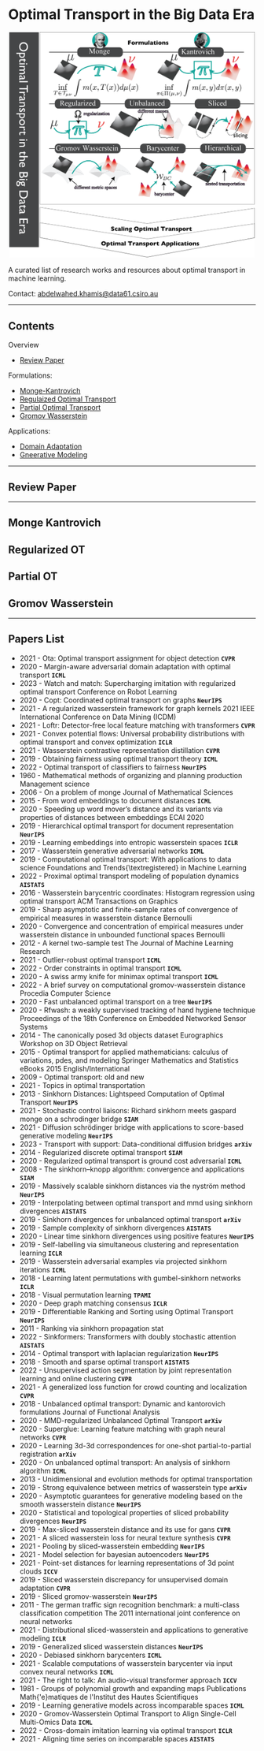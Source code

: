 # Optimal Transport in the Big Data Era


<div align="center">
    <img class="aligncenter" style="width:500px" src="imgs/signature.png"/>
</div>

A curated list of research works and resources about optimal transport in machine learning.

Contact: abdelwahed.khamis@data61.csiro.au

---
## Contents
Overview
- [Review Paper](#Review-Paper)

Formulations:
- [Monge-Kantrovich](#Monge-Kantrovich)
- [Regulaized Optimal Transport](#Regularized-OT)
- [Partial Optimal Transport](#Partial-OT)
- [Gromov Wasserstein](#Gromov-Wasserstein)

Applications:
- [Domain Adaptation](#domain-adaptation)
- [Gneerative Modeling](#generative-modeling)

---

## Review Paper 


---

## Monge Kantrovich
## Regularized OT 
## Partial OT
## Gromov Wasserstein

---

## Papers List

* 2021 - Ota: Optimal transport assignment for object detection __`CVPR`__  
* 2020 - Margin-aware adversarial domain adaptation with optimal transport __`ICML`__  
* 2023 - Watch and match: Supercharging imitation with regularized optimal transport Conference on Robot Learning  
* 2020 - Copt: Coordinated optimal transport on graphs __`NeurIPS`__  
* 2021 - A regularized wasserstein framework for graph kernels 2021 IEEE International Conference on Data Mining (ICDM)  
* 2021 - Loftr: Detector-free local feature matching with transformers __`CVPR`__  
* 2021 - Convex potential flows: Universal probability distributions with optimal transport and convex optimization __`ICLR`__  
* 2021 - Wasserstein contrastive representation distillation __`CVPR`__  
* 2019 - Obtaining fairness using optimal transport theory __`ICML`__  
* 2022 - Optimal transport of classifiers to fairness __`NeurIPS`__  
* 1960 - Mathematical methods of organizing and planning production Management science  
* 2006 - On a problem of monge Journal of Mathematical Sciences  
* 2015 - From word embeddings to document distances __`ICML`__  
* 2020 - Speeding up word mover’s distance and its variants via properties of distances between embeddings ECAI 2020  
* 2019 - Hierarchical optimal transport for document representation __`NeurIPS`__  
* 2019 - Learning embeddings into entropic wasserstein spaces __`ICLR`__  
* 2017 - Wasserstein generative adversarial networks __`ICML`__  
* 2019 - Computational optimal transport: With applications to data science Foundations and Trends{\textregistered} in Machine Learning  
* 2022 - Proximal optimal transport modeling of population dynamics __`AISTATS`__  
* 2016 - Wasserstein barycentric coordinates: Histogram regression using optimal transport ACM Transactions on Graphics  
* 2019 - Sharp asymptotic and finite-sample rates of convergence of empirical measures in wasserstein distance Bernoulli  
* 2020 - Convergence and concentration of empirical measures under wasserstein distance in unbounded functional spaces Bernoulli  
* 2012 - A kernel two-sample test The Journal of Machine Learning Research  
* 2021 - Outlier-robust optimal transport __`ICML`__  
* 2022 - Order constraints in optimal transport __`ICML`__  
* 2020 - A swiss army knife for minimax optimal transport __`ICML`__  
* 2022 - A brief survey on computational gromov-wasserstein distance Procedia Computer Science  
* 2020 - Fast unbalanced optimal transport on a tree __`NeurIPS`__  
* 2020 - Rfwash: a weakly supervised tracking of hand hygiene technique Proceedings of the 18th Conference on Embedded Networked Sensor Systems  
* 2014 - The canonically posed 3d objects dataset Eurographics Workshop on 3D Object Retrieval  
* 2015 - Optimal transport for applied mathematicians: calculus of variations, pdes, and modeling Springer Mathematics and Statistics eBooks 2015 English/International  
* 2009 - Optimal transport: old and new   
* 2021 - Topics in optimal transportation   
* 2013 - Sinkhorn Distances: Lightspeed Computation of Optimal Transport __`NeurIPS`__  
* 2021 - Stochastic control liaisons: Richard sinkhorn meets gaspard monge on a schrodinger bridge __`SIAM`__  
* 2021 - Diffusion schrödinger bridge with applications to score-based generative modeling __`NeurIPS`__  
* 2023 - Transport with support: Data-conditional diffusion bridges __`arXiv`__  
* 2014 - Regularized discrete optimal transport __`SIAM`__  
* 2020 - Regularized optimal transport is ground cost adversarial __`ICML`__  
* 2008 - The sinkhorn–knopp algorithm: convergence and applications __`SIAM`__  
* 2019 - Massively scalable sinkhorn distances via the nyström method __`NeurIPS`__  
* 2019 - Interpolating between optimal transport and mmd using sinkhorn divergences __`AISTATS`__  
* 2019 - Sinkhorn divergences for unbalanced optimal transport __`arXiv`__  
* 2019 - Sample complexity of sinkhorn divergences __`AISTATS`__  
* 2020 - Linear time sinkhorn divergences using positive features __`NeurIPS`__  
* 2019 - Self-labelling via simultaneous clustering and representation learning __`ICLR`__  
* 2019 - Wasserstein adversarial examples via projected sinkhorn iterations __`ICML`__  
* 2018 - Learning latent permutations with gumbel-sinkhorn networks __`ICLR`__  
* 2018 - Visual permutation learning __`TPAMI`__  
* 2020 - Deep graph matching consensus __`ICLR`__  
* 2019 - Differentiable Ranking and Sorting using Optimal Transport __`NeurIPS`__  
* 2011 - Ranking via sinkhorn propagation stat  
* 2022 - Sinkformers: Transformers with doubly stochastic attention __`AISTATS`__  
* 2014 - Optimal transport with laplacian regularization __`NeurIPS`__  
* 2018 - Smooth and sparse optimal transport __`AISTATS`__  
* 2022 - Unsupervised action segmentation by joint representation learning and online clustering __`CVPR`__  
* 2021 - A generalized loss function for crowd counting and localization __`CVPR`__  
* 2018 - Unbalanced optimal transport: Dynamic and kantorovich formulations Journal of Functional Analysis  
* 2020 - MMD-regularized Unbalanced Optimal Transport __`arXiv`__  
* 2020 - Superglue: Learning feature matching with graph neural networks __`CVPR`__  
* 2020 - Learning 3d-3d correspondences for one-shot partial-to-partial registration __`arXiv`__  
* 2020 - On unbalanced optimal transport: An analysis of sinkhorn algorithm __`ICML`__  
* 2013 - Unidimensional and evolution methods for optimal transportation   
* 2019 - Strong equivalence between metrics of wasserstein type __`arXiv`__  
* 2020 - Asymptotic guarantees for generative modeling based on the smooth wasserstein distance __`NeurIPS`__  
* 2020 - Statistical and topological properties of sliced probability divergences __`NeurIPS`__  
* 2019 - Max-sliced wasserstein distance and its use for gans __`CVPR`__  
* 2021 - A sliced wasserstein loss for neural texture synthesis __`CVPR`__  
* 2021 - Pooling by sliced-wasserstein embedding __`NeurIPS`__  
* 2021 - Model selection for bayesian autoencoders __`NeurIPS`__  
* 2021 - Point-set distances for learning representations of 3d point clouds __`ICCV`__  
* 2019 - Sliced wasserstein discrepancy for unsupervised domain adaptation __`CVPR`__  
* 2019 - Sliced gromov-wasserstein __`NeurIPS`__  
* 2011 - The german traffic sign recognition benchmark: a multi-class classification competition The 2011 international joint conference on neural networks  
* 2021 - Distributional sliced-wasserstein and applications to generative modeling __`ICLR`__  
* 2019 - Generalized sliced wasserstein distances __`NeurIPS`__  
* 2020 - Debiased sinkhorn barycenters __`ICML`__  
* 2021 - Scalable computations of wasserstein barycenter via input convex neural networks __`ICML`__  
* 2021 - The right to talk: An audio-visual transformer approach __`ICCV`__  
* 1981 - Groups of polynomial growth and expanding maps Publications Math{\'e}matiques de l'Institut des Hautes Scientifiques  
* 2019 - Learning generative models across incomparable spaces __`ICML`__  
* 2020 - Gromov-Wasserstein Optimal Transport to Align Single-Cell Multi-Omics Data __`ICML`__  
* 2022 - Cross-domain imitation learning via optimal transport __`ICLR`__  
* 2021 - Aligning time series on incomparable spaces __`AISTATS`__ 





